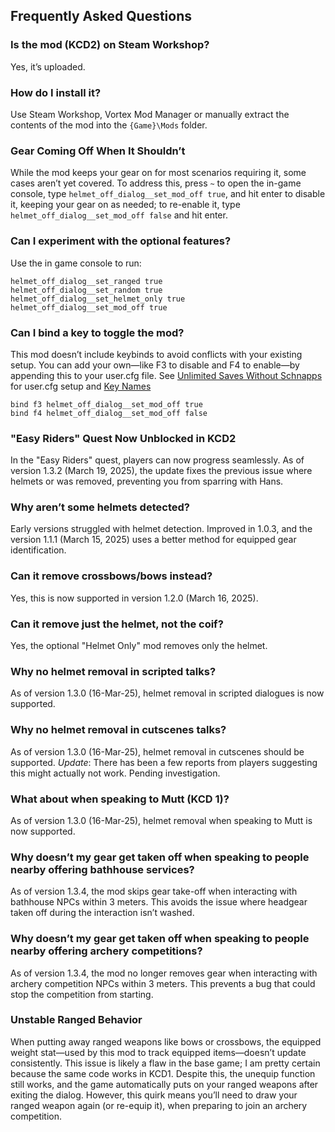 ## Frequently Asked Questions

### Is the mod (KCD2) on Steam Workshop?
Yes, it’s uploaded.

### How do I install it?
Use Steam Workshop, Vortex Mod Manager or manually extract the contents of the mod into the `{Game}\Mods` folder.

### Gear Coming Off When It Shouldn’t
While the mod keeps your gear on for most scenarios requiring it, some cases aren’t yet covered. To address this, press `~` to open the in-game console, type `helmet_off_dialog__set_mod_off true`, and hit enter to disable it, keeping your gear on as needed; to re-enable it, type `helmet_off_dialog__set_mod_off false` and hit enter.

### Can I experiment with the optional features?
Use the in game console to run:
```
helmet_off_dialog__set_ranged true
helmet_off_dialog__set_random true
helmet_off_dialog__set_helmet_only true
helmet_off_dialog__set_mod_off true
```

###  Can I bind a key to toggle the mod?
This mod doesn’t include keybinds to avoid conflicts with your existing setup. You can add your own—like F3 to disable and F4 to enable—by appending this to your user.cfg file. See [Unlimited Saves Without Schnapps](https://www.nexusmods.com/kingdomcomedeliverance2/mods/52) for user.cfg setup and [Key Names](https://www.cryengine.com/docs/static/engines/cryengine-3/categories/1638401/pages/1933340#list-of-key-names)
```
bind f3 helmet_off_dialog__set_mod_off true
bind f4 helmet_off_dialog__set_mod_off false
```

### "Easy Riders" Quest Now Unblocked in KCD2
In the "Easy Riders" quest, players can now progress seamlessly. As of version 1.3.2 (March 19, 2025), the update fixes the previous issue where helmets or was removed, preventing you from sparring with Hans.

### Why aren’t some helmets detected?
Early versions struggled with helmet detection. Improved in 1.0.3, and the version 1.1.1 (March 15, 2025) uses a better method for equipped gear identification.

### Can it remove crossbows/bows instead?
Yes, this is now supported in version 1.2.0 (March 16, 2025).

### Can it remove just the helmet, not the coif?
Yes, the optional "Helmet Only" mod removes only the helmet.

### Why no helmet removal in scripted talks?
As of version 1.3.0 (16-Mar-25), helmet removal in scripted dialogues is now supported.

### Why no helmet removal in cutscenes talks?
As of version 1.3.0 (16-Mar-25), helmet removal in cutscenes should be supported. *Update*: There has been a few reports from players suggesting this might actually not work. Pending investigation.

### What about when speaking to Mutt (KCD 1)?
As of version 1.3.0 (16-Mar-25), helmet removal when speaking to Mutt is now supported.

### Why doesn’t my gear get taken off when speaking to people nearby offering bathhouse services?
As of version 1.3.4, the mod skips gear take-off when interacting with bathhouse NPCs within 3 meters. This avoids the issue where headgear taken off during the interaction isn’t washed.

### Why doesn’t my gear get taken off when speaking to people nearby offering archery competitions?
As of version 1.3.4, the mod no longer removes gear when interacting with archery competition NPCs within 3 meters. This prevents a bug that could stop the competition from starting.

### Unstable Ranged Behavior
When putting away ranged weapons like bows or crossbows, the equipped weight stat—used by this mod to track equipped items—doesn’t update consistently. This issue is likely a flaw in the base game; I am pretty certain because the same code works in KCD1. Despite this, the unequip function still works, and the game automatically puts on your ranged weapons after exiting the dialog. However, this quirk means you’ll need to draw your ranged weapon again (or re-equip it), when preparing to join an archery competition.
